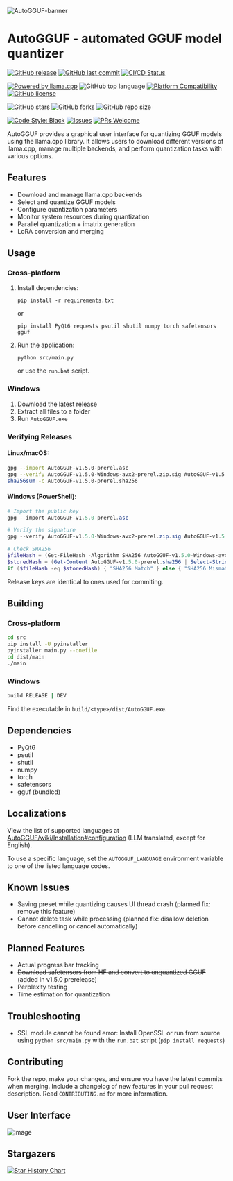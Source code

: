 ![AutoGGUF-banner](https://github.com/user-attachments/assets/0f74b104-0541-46a7-9ac8-4a3fcb74b896)

# AutoGGUF - automated GGUF model quantizer

<!-- Project Status -->
[![GitHub release](https://img.shields.io/github/release/leafspark/AutoGGUF.svg)](https://github.com/leafspark/AutoGGUF/releases)
[![GitHub last commit](https://img.shields.io/github/last-commit/leafspark/AutoGGUF.svg)](https://github.com/leafspark/AutoGGUF/commits)
[![CI/CD Status](https://img.shields.io/badge/CI%2FCD-passing-brightgreen)]()

<!-- Project Info -->
[![Powered by llama.cpp](https://img.shields.io/badge/Powered%20by-llama.cpp-green.svg)](https://github.com/ggerganov/llama.cpp)
![GitHub top language](https://img.shields.io/github/languages/top/leafspark/AutoGGUF.svg)
[![Platform Compatibility](https://img.shields.io/badge/platform-Linux%20%7C%20macOS%20%7C%20Windows-blue)]()
[![GitHub license](https://img.shields.io/github/license/leafspark/AutoGGUF.svg)](https://github.com/leafspark/AutoGGUF/blob/main/LICENSE)

<!-- Repository Stats -->
![GitHub stars](https://img.shields.io/github/stars/leafspark/AutoGGUF.svg)
![GitHub forks](https://img.shields.io/github/forks/leafspark/AutoGGUF.svg)
![GitHub repo size](https://img.shields.io/github/repo-size/leafspark/AutoGGUF.svg)

<!-- Contribution -->
[![Code Style: Black](https://img.shields.io/badge/code%20style-black-000000.svg)](https://github.com/psf/black)
[![Issues](https://img.shields.io/github/issues/leafspark/AutoGGUF)](https://github.com/leafspark/AutoGGUF/issues)
[![PRs Welcome](https://img.shields.io/badge/PRs-welcome-brightgreen.svg)](https://github.com/leafspark/AutoGGUF/pulls)

AutoGGUF provides a graphical user interface for quantizing GGUF models using the llama.cpp library. It allows users to download different versions of llama.cpp, manage multiple backends, and perform quantization tasks with various options.

## Features

- Download and manage llama.cpp backends
- Select and quantize GGUF models
- Configure quantization parameters
- Monitor system resources during quantization
- Parallel quantization + imatrix generation
- LoRA conversion and merging

## Usage

### Cross-platform
1. Install dependencies:
   ```
   pip install -r requirements.txt
   ```
   or
   ```
   pip install PyQt6 requests psutil shutil numpy torch safetensors gguf
   ```
2. Run the application:
   ```
   python src/main.py
   ```
   or use the `run.bat` script.

### Windows
1. Download the latest release
2. Extract all files to a folder
3. Run `AutoGGUF.exe`

### Verifying Releases

#### Linux/macOS:
```bash
gpg --import AutoGGUF-v1.5.0-prerel.asc
gpg --verify AutoGGUF-v1.5.0-Windows-avx2-prerel.zip.sig AutoGGUF-v1.5.0-Windows-avx2-prerel.zip
sha256sum -c AutoGGUF-v1.5.0-prerel.sha256
```

#### Windows (PowerShell):
```powershell
# Import the public key
gpg --import AutoGGUF-v1.5.0-prerel.asc

# Verify the signature
gpg --verify AutoGGUF-v1.5.0-Windows-avx2-prerel.zip.sig AutoGGUF-v1.5.0-Windows-avx2-prerel.zip

# Check SHA256
$fileHash = (Get-FileHash -Algorithm SHA256 AutoGGUF-v1.5.0-Windows-avx2-prerel.zip).Hash.ToLower()
$storedHash = (Get-Content AutoGGUF-v1.5.0-prerel.sha256 | Select-String AutoGGUF-v1.5.0-Windows-avx2-prerel.zip).Line.Split()[0]
if ($fileHash -eq $storedHash) { "SHA256 Match" } else { "SHA256 Mismatch" }
```

Release keys are identical to ones used for commiting.

## Building

### Cross-platform
```bash
cd src
pip install -U pyinstaller
pyinstaller main.py --onefile
cd dist/main
./main
```

### Windows
```bash
build RELEASE | DEV
```
Find the executable in `build/<type>/dist/AutoGGUF.exe`.

## Dependencies

- PyQt6
- psutil
- shutil
- numpy
- torch
- safetensors
- gguf (bundled)

## Localizations

View the list of supported languages at [AutoGGUF/wiki/Installation#configuration](https://github.com/leafspark/AutoGGUF/wiki/Installation#configuration) (LLM translated, except for English).

To use a specific language, set the `AUTOGGUF_LANGUAGE` environment variable to one of the listed language codes.

## Known Issues

- Saving preset while quantizing causes UI thread crash (planned fix: remove this feature)
- Cannot delete task while processing (planned fix: disallow deletion before cancelling or cancel automatically)

## Planned Features

- Actual progress bar tracking
- ~~Download safetensors from HF and convert to unquantized GGUF~~ (added in v1.5.0 prerelease)
- Perplexity testing
- Time estimation for quantization

## Troubleshooting

- SSL module cannot be found error: Install OpenSSL or run from source using `python src/main.py` with the `run.bat` script (`pip install requests`)

## Contributing

Fork the repo, make your changes, and ensure you have the latest commits when merging. Include a changelog of new features in your pull request description. Read `CONTRIBUTING.md` for more information.

## User Interface

![image](https://github.com/user-attachments/assets/2660c841-07ba-4c3f-ae3a-e63c7068bdc1)

## Stargazers

[![Star History Chart](https://api.star-history.com/svg?repos=leafspark/AutoGGUF&type=Date)](https://star-history.com/#leafspark/AutoGGUF&Date)
